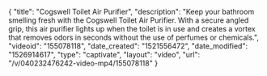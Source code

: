 {
    "title": "Cogswell Toilet Air Purifier",
    "description": "Keep your bathroom smelling fresh with the Cogswell Toilet Air Purifier. With a secure angled grip, this air purifier lights up when the toilet is in use and creates a vortex that removes odors in seconds without the use of perfumes or chemicals.",
    "videoid": "155078118",
    "date_created": "1521556472",
    "date_modified": "1526914617",
    "type": "captivate",
    "layout": "video",
    "url": "\/v\/040232476242-video-mp4\/155078118"
}